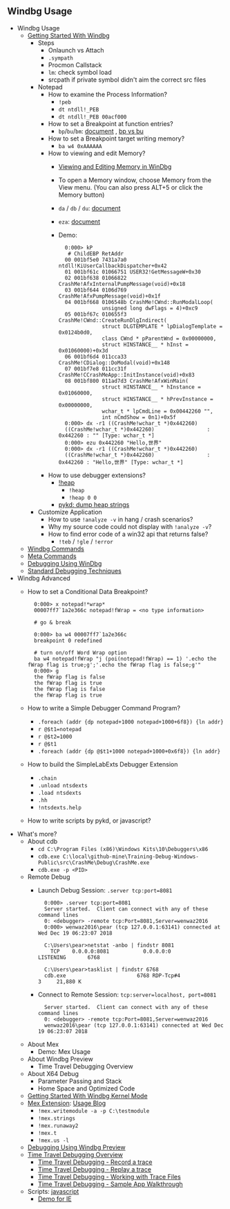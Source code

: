 ## Windbg Usage
- Windbg Usage
	- [Getting Started With Windbg](https://docs.microsoft.com/en-us/windows-hardware/drivers/debugger/getting-started-with-windbg)
		- Steps
			- Onlaunch vs Attach
			- `.sympath`
			- Procmon Callstack
			- `lm`: check symbol load
			- srcpath if private symbol didn't aim the correct src files
		- Notepad
			- How to examine the Process Information?
				- `!peb`
				- `dt ntdll!_PEB`
				- `dt ntdll!_PEB 00acf000`
			- How to set a Breakpoint at function entries?
				- `bp`/`bu`/`bm`: [document](https://docs.microsoft.com/en-us/windows-hardware/drivers/debugger/unresolved-breakpoints---bu-breakpoints-) , [bp vs bu](https://blog.csdn.net/WinGeek/article/details/4025475)
			- How to set a Breakpoint target writing memory?
				- `ba w4 0xAAAAAA`
			- How to viewing and edit Memory?
				- [Viewing and Editing Memory in WinDbg](https://docs.microsoft.com/en-us/windows-hardware/drivers/debugger/memory-window)
				- To open a Memory window, choose Memory from the View menu. (You can also press ALT+5 or click the Memory button)
				- `da` / `db` / `du`: [document](https://docs.microsoft.com/en-us/windows-hardware/drivers/debugger/d--da--db--dc--dd--dd--df--dp--dq--du--dw--dw--dyb--dyd--display-memor)
				- `eza`: [document](https://docs.microsoft.com/en-us/windows-hardware/drivers/debugger/e--ea--eb--ed--ed--ef--ep--eq--eu--ew--eza--ezu--enter-values-)
				- Demo:
				
						0:000> kP
						 # ChildEBP RetAddr  
						00 001bf5e0 7431a7a0 ntdll!KiUserCallbackDispatcher+0x42
						01 001bf61c 01066751 USER32!GetMessageW+0x30
						02 001bf638 01066822 CrashMe!AfxInternalPumpMessage(void)+0x18
						03 001bf644 0106d769 CrashMe!AfxPumpMessage(void)+0x1f
						04 001bf668 0106548b CrashMe!CWnd::RunModalLoop(
						            unsigned long dwFlags = 4)+0xc9
						05 001bf67c 010655f3 CrashMe!CWnd::CreateRunDlgIndirect(
						            struct DLGTEMPLATE * lpDialogTemplate = 0x0124b0d0, 
						            class CWnd * pParentWnd = 0x00000000, 
						            struct HINSTANCE__ * hInst = 0x01060000)+0x3d
						06 001bf6d4 011cca33 CrashMe!CDialog::DoModal(void)+0x148
						07 001bf7e8 011cc31f CrashMe!CCrashMeApp::InitInstance(void)+0x83
						08 001bf800 011ad7d3 CrashMe!AfxWinMain(
						            struct HINSTANCE__ * hInstance = 0x01060000, 
						            struct HINSTANCE__ * hPrevInstance = 0x00000000, 
						            wchar_t * lpCmdLine = 0x00442260 "", 
						            int nCmdShow = 0n1)+0x5f
						0:000> dx -r1 ((CrashMe!wchar_t *)0x442260)
						((CrashMe!wchar_t *)0x442260)                 : 0x442260 : "" [Type: wchar_t *]
						0:000> ezu 0x442260 "Hello,世界"
						0:000> dx -r1 ((CrashMe!wchar_t *)0x442260)
						((CrashMe!wchar_t *)0x442260)                 : 0x442260 : "Hello,世界" [Type: wchar_t *]
			- How to use debugger extensions?
				- [!heap](https://docs.microsoft.com/en-us/windows-hardware/drivers/debugger/-heap)
					- `!heap`
					- `!heap 0 0`
				- [pykd: dump heap strings](https://github.com/wu-wenxiang/Tool-Windbg-Pykd-Scripts/blob/master/scripts/memory-dump-heap-strings.py)
		- Customize Application
			- How to use `!analyze -v` in hang / crash scenarios?
			- Why my source code could not display with `!analyze -v`?
			- How to find error code of a win32 api that returns false?
				- `!teb` / `!gle` / `!error`
	- [Windbg Commands](https://docs.microsoft.com/en-us/windows-hardware/drivers/debugger/commands)
	- [Meta Commands](https://docs.microsoft.com/en-us/windows-hardware/drivers/debugger/meta-commands)
	- [Debugging Using WinDbg](https://docs.microsoft.com/en-us/windows-hardware/drivers/debugger/debugging-using-windbg)
	- [Standard Debugging Techniques](https://docs.microsoft.com/en-us/windows-hardware/drivers/debugger/standard-debugging-techniques)
- Windbg Advanced
	- How to set a Conditional Data Breakpoint?
		
			0:000> x notepad!*wrap*
			00007ff7`1a2e366c notepad!fWrap = <no type information>
			
			# go & break
			
			0:000> ba w4 00007ff7`1a2e366c
			breakpoint 0 redefined
			
			# turn on/off Word Wrap option
			ba w4 notepad!fWrap "j (poi(notepad!fWrap) == 1) '.echo the fWrap flag is true;g';'.echo the fWrap flag is false;g'"
			0:000> g
			the fWrap flag is false
			the fWrap flag is true
			the fWrap flag is false
			the fWrap flag is true
	- How to write a Simple Debugger Command Program?
		- `.foreach (addr {dp notepad+1000 notepad+1000+6f8}) {ln addr}`
		- `r @$t1=notepad`
		- `r @$t2=1000`
		- `r @$t1`
		- `.foreach (addr {dp @$t1+1000 notepad+1000+0x6f8}) {ln addr}`
	- How to build the SimpleLabExts Debugger Extension
		- `.chain`
		- `.unload ntsdexts`
		- `.load ntsdexts`
		- `.hh`
		- `!ntsdexts.help`
	- How to write scripts by pykd, or javascript?
- What's more?
	- About cdb
		- `cd C:\Program Files (x86)\Windows Kits\10\Debuggers\x86`
		- `cdb.exe C:\local\github-mine\Training-Debug-Windows-Public\src\CrashMe\Debug\CrashMe.exe`
		- `cdb.exe -p <PID>`
	- Remote Debug
		- Launch Debug Session: `.server tcp:port=8081`
		
				0:000> .server tcp:port=8081
				Server started.  Client can connect with any of these command lines
				0: <debugger> -remote tcp:Port=8081,Server=wenwaz2016
				0:000> wenwaz2016\pear (tcp 127.0.0.1:63141) connected at Wed Dec 19 06:23:07 2018
				
				C:\Users\pear>netstat -anbo | findstr 8081
				  TCP    0.0.0.0:8081           0.0.0.0:0              LISTENING       6768
				
				C:\Users\pear>tasklist | findstr 6768
				cdb.exe                       6768 RDP-Tcp#4                  3     21,880 K
		- Connect to Remote Session: `tcp:server=localhost, port=8081`
		
				Server started.  Client can connect with any of these command lines
				0: <debugger> -remote tcp:Port=8081,Server=wenwaz2016
				wenwaz2016\pear (tcp 127.0.0.1:63141) connected at Wed Dec 19 06:23:07 2018
	- About Mex
		- Demo: Mex Usage
	- About Windbg Preview
		- Time Travel Debugging Overview
	- About X64 Debug
		- Parameter Passing and Stack
		- Home Space and Optimized Code 
	- [Getting Started With Windbg Kernel Mode](https://docs.microsoft.com/en-us/windows-hardware/drivers/debugger/getting-started-with-windbg--kernel-mode-)
	- [Mex Extension](https://www.microsoft.com/en-us/download/details.aspx?id=53304): [Usage Blog](https://blogs.msdn.microsoft.com/luisdem/2016/07/19/mex-debugging-extension-for-windbg-2/)
		- `!mex.writemodule -a -p C:\testmodule`
		- `!mex.strings`
		- `!mex.runaway2`
		- `!mex.t`
		- `!mex.us -l`
	- [Debugging Using Windbg Preview](https://docs.microsoft.com/en-us/windows-hardware/drivers/debugger/debugging-using-windbg-preview)
	- [Time Travel Debugging Overview](https://docs.microsoft.com/en-us/windows-hardware/drivers/debugger/time-travel-debugging-overview)
		- [Time Travel Debugging - Record a trace](https://docs.microsoft.com/en-us/windows-hardware/drivers/debugger/time-travel-debugging-record)
		- [Time Travel Debugging - Replay a trace](https://docs.microsoft.com/en-us/windows-hardware/drivers/debugger/time-travel-debugging-replay)
		- [Time Travel Debugging - Working with Trace Files](https://docs.microsoft.com/en-us/windows-hardware/drivers/debugger/time-travel-debugging-trace-file-information)
		- [Time Travel Debugging - Sample App Walkthrough](https://docs.microsoft.com/en-us/windows-hardware/drivers/debugger/time-travel-debugging-walkthrough)
	- Scripts: [javascript](https://docs.microsoft.com/en-us/windows-hardware/drivers/debugger/time-travel-debugging-javascript-automation)
		- [Demo for IE](https://github.com/wu-wenxiang/Tool-Windbg-Pykd-Scripts/blob/master/javascripts/DumpHtmlElements.js)